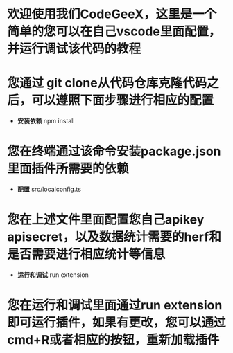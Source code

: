 # 欢迎使用我们CodeGeeX，这里是一个简单的您可以在自己vscode里面配置，并运行调试该代码的教程
# 您通过 git clone从代码仓库克隆代码之后，可以遵照下面步骤进行相应的配置

- **安装依赖**
npm install 
# 您在终端通过该命令安装package.json里面插件所需要的依赖

- **配置**
src/localconfig.ts
# 您在上述文件里面配置您自己apikey apisecret，以及数据统计需要的herf和是否需要进行相应统计等信息

- **运行和调试**
run extension
# 您在运行和调试里面通过run extension即可运行插件，如果有更改，您可以通过cmd+R或者相应的按钮，重新加载插件

